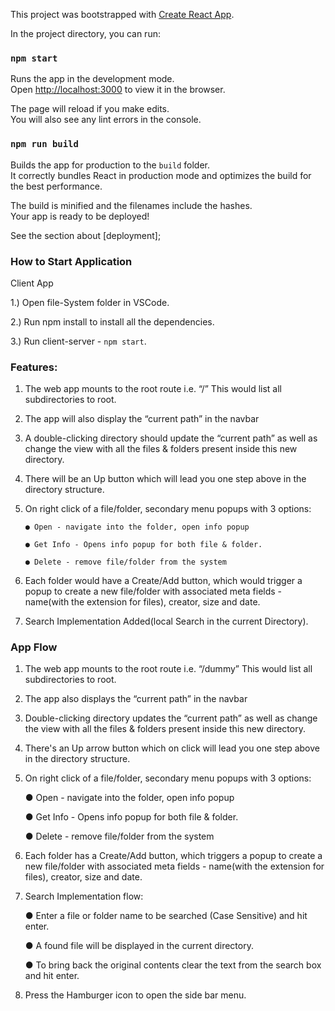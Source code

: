 This project was bootstrapped with [Create React App](https://github.com/facebook/create-react-app).

In the project directory, you can run:

### `npm start`

Runs the app in the development mode.<br>
Open [http://localhost:3000](http://localhost:3000) to view it in the browser.

The page will reload if you make edits.<br>
You will also see any lint errors in the console.

### `npm run build`

Builds the app for production to the `build` folder.<br>
It correctly bundles React in production mode and optimizes the build for the best performance.

The build is minified and the filenames include the hashes.<br>
Your app is ready to be deployed!

See the section about [deployment];

### How to Start Application

Client App

   1.) Open file-System folder in VSCode.
   
   2.) Run npm install to install all the dependencies.

   3.) Run client-server - `npm start`.

### Features:

1. The web app mounts to the root route i.e. “/” This would list all subdirectories to root.

2. The app will also display the “current path” in the navbar

3. A double-clicking directory should update the “current path” as well as change the view with all the files & folders present inside this new directory.

4. There will be an Up button which will lead you one step above in the directory structure.

5. On right click of a file/folder, secondary menu popups with 3 options:

       ● Open - navigate into the folder, open info popup

       ● Get Info - Opens info popup for both file & folder.

       ● Delete - remove file/folder from the system
6. Each folder would have a Create/Add button, which would trigger a popup to create a new file/folder with associated meta fields - name(with the extension for files), creator, size and date.

7. Search Implementation Added(local Search in the current Directory).

### App Flow

1. The web app mounts to the root route i.e. “/dummy” This would list all subdirectories to root.

2. The app also displays the “current path” in the navbar

3. Double-clicking directory updates the “current path” as well as change the view with all the files & folders present inside this new directory.

4. There's an Up arrow button which on click will lead you one step above in the directory structure.

5. On right click of a file/folder, secondary menu popups with 3 options:

      ● Open - navigate into the folder, open info popup

      ● Get Info - Opens info popup for both file & folder.

      ● Delete - remove file/folder from the system

6. Each folder has a Create/Add button, which triggers a popup to create a new file/folder with associated meta fields - name(with the extension for files), creator, size and date.

7. Search Implementation flow:

   ● Enter a file or folder name to be searched (Case Sensitive) 
        and hit enter.

   ● A found file will be displayed in the current directory.

   ● To bring back the original contents clear the text from 
        the search box and hit enter.

8. Press the Hamburger icon to open the side bar menu.